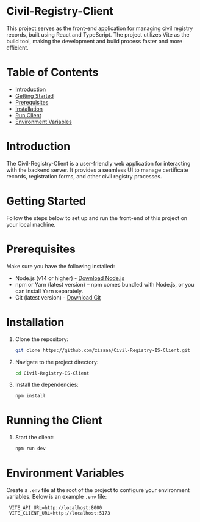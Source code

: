 # Civil-Registry-Client
This project serves as the front-end application for managing civil registry records, built using React and TypeScript. The project utilizes Vite as the build tool, making the development and build process faster and more efficient.

# Table of Contents
<ul>
  <li><a href="#introduction">Introduction</a></li>
  <li><a href="#gettingStarted">Getting Started</a></li>
  <li><a href="#prerequisites">Prerequisites</a></li>
  <li><a href="#installation">Installation</a></li>
  <li><a href="#runCLient">Run Client</a></li>
  <li><a href="#">Environment Variables</a></li>
</ul>

<h1 id="introduction">Introduction</h1>
The Civil-Registry-Client is a user-friendly web application for interacting with the backend server. It provides a seamless UI to manage certificate records, registration forms, and other civil registry processes.

<h1 id="gettingStarted">Getting Started</h1>
Follow the steps below to set up and run the front-end of this project on your local machine.

<h1 id="prerequisites">Prerequisites</h1>
Make sure you have the following installed:
<ul>
  <li>Node.js (v14 or higher) - <a href="https://nodejs.org/en">Download Node.js</a></li>
  <li>npm or Yarn (latest version) – npm comes bundled with Node.js, or you can install Yarn separately. </li>
  <li>Git (latest version) - <a href="https://git-scm.com/downloads">Download Git</a></li>
</ul>

<h1 id="installation">Installation</h1>

1. Clone the repository:
   ```bash
   git clone https://github.com/zizaaa/Civil-Registry-IS-Client.git
   ```
2. Navigate to the project directory:
   ```bash
   cd Civil-Registry-IS-Client
   ```
3. Install the dependencies:
   ```bash
   npm install
   ```

<h1 id="runCLient">Running the Client</h1>

1. Start the client:
   ```bash
   npm run dev
   ```
<h1 id="env">Environment Variables</h1>

Create a `.env` file at the root of the project to configure your environment variables. Below is an example `.env` file:
  ```env
   VITE_API_URL=http://localhost:8000
   VITE_CLIENT_URL=http://localhost:5173
  ```
